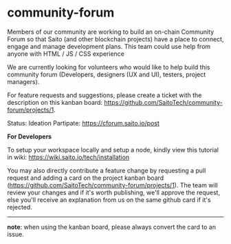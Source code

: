 # community-forum

Members of our community are working to build an on-chain Community Forum so that Saito (and other blockchain projects) have a place to connect, engage and manage development plans. This team could use help from anyone with HTML / JS / CSS experience

We are currently looking for volunteers who would like to help build this community forum (Developers, designers (UX and UI), testers, project managers). 

For feature requests and suggestions, please create a ticket with the description on this kanban board: https://github.com/SaitoTech/community-forum/projects/1. 

Status: Ideation
Partipate: https://cforum.saito.io/post

**For Developers**

To setup your workspace locally and setup a node, kindly view this tutorial in wiki: https://wiki.saito.io/tech/installation

You may also directly contribute a feature change by requesting a pull request and adding a card on the project kanban board (https://github.com/SaitoTech/community-forum/projects/1). The team will review your changes and if it's worth publishing, we'll approve the request, else you'll receive an explanation from us on the same github card if it's rejected.

--- 

**note**: when using the kanban board, please always convert the card to an issue.
